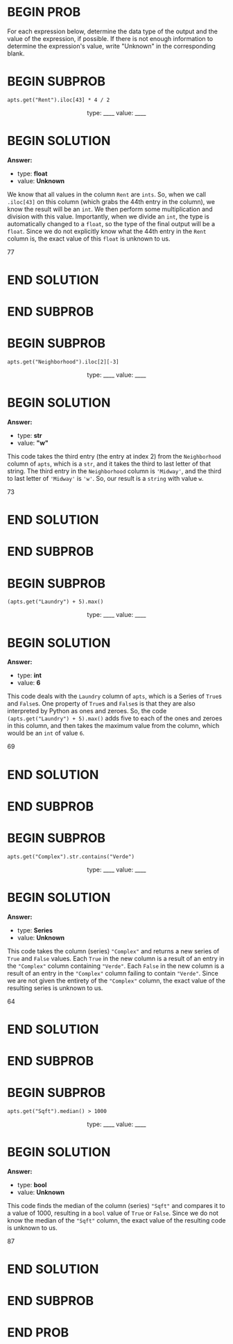 # BEGIN PROB

For each expression below, determine the data type of the output and the value of the expression, if possible. If there is not enough information to determine the expression's value, write "Unknown" in the corresponding blank.

# BEGIN SUBPROB

`apts.get("Rent").iloc[43] * 4 / 2`

<center>type: ____ value: ____</center>

# BEGIN SOLUTION
**Answer:**

- type: **float**
- value: **Unknown**
  
We know that all values in the column `Rent` are `ints`. So, when we call `.iloc[43]` on this column (which grabs the 44th entry in the column), we know the result will be an `int`. We then perform some multiplication and division with this value. Importantly, when we divide an `int`, the type is automatically changed to a `float`, so the type of the final output will be a `float`. Since we do not explicitly know what the 44th entry in the `Rent` column is, the exact value of this `float` is unknown to us.

<average>77</average>

# END SOLUTION

# END SUBPROB

# BEGIN SUBPROB

`apts.get("Neighborhood").iloc[2][-3]`

<center>type: ____ value: ____</center>


# BEGIN SOLUTION

**Answer:**

- type: **str**
- value: **"w"**

This code takes the third entry (the entry at index 2) from the `Neighborhood` column of `apts`, which is a `str`, and it takes the third to last letter of that string. The third entry in the `Neighborhood` column is `'Midway'`, and the third to last letter of `'Midway'` is `'w'`. So, our result is a `string` with value `w`.

<average>73</average>

# END SOLUTION

# END SUBPROB

# BEGIN SUBPROB

`(apts.get("Laundry") + 5).max()`

<center>type: ____ value: ____</center>


# BEGIN SOLUTION

**Answer:**

- type: **int**
- value: **6**

This code deals with the `Laundry` column of `apts`, which is a Series of `True`s and `False`s. One property of `True`s and `False`s is that they are also interpreted by Python as ones and zeroes. So, the code `(apts.get("Laundry") + 5).max()` adds five to each of the ones and zeroes in this column, and then takes the maximum value from the column, which would be an `int` of value `6`.

<average>69</average>

# END SOLUTION

# END SUBPROB

# BEGIN SUBPROB

`apts.get("Complex").str.contains("Verde")`

<center>type: ____ value: ____</center>

# BEGIN SOLUTION

**Answer:**

- type: **Series**
- value: **Unknown**

This code takes the column (series) `"Complex"` and returns a new series of `True` and `False` values. Each `True` in the new column is a result of an entry in the `"Complex"` column containing `"Verde"`. Each `False` in the new column is a result of an entry in the `"Complex"` column failing to contain `"Verde"`. Since we are not given the entirety of the `"Complex"` column, the exact value of the resulting series is unknown to us.

<average>64</average>

# END SOLUTION

# END SUBPROB

# BEGIN SUBPROB

`apts.get("Sqft").median() > 1000`

<center>type: ____ value: ____</center>

# BEGIN SOLUTION

**Answer:**

- type: **bool**
- value: **Unknown**

This code finds the median of the column (series) `"Sqft"` and compares it to a value of 1000, resulting in a `bool` value of `True` or `False`. Since we do not know the median of the `"Sqft"` column, the exact value of the resulting code is unknown to us.

<average>87</average>

# END SOLUTION

# END SUBPROB

# END PROB